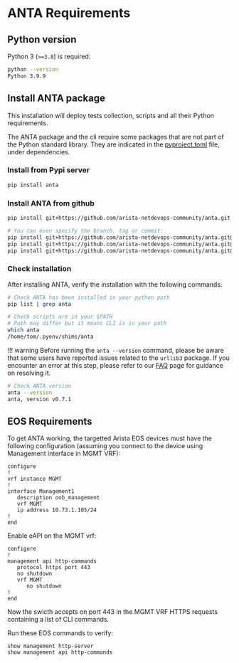 # ANTA Requirements

## Python version

Python 3 (`>=3.8`) is required:

```bash
python --version
Python 3.9.9
```

## Install ANTA package

This installation will deploy tests collection, scripts and all their Python requirements.

The ANTA package and the cli require some packages that are not part of the Python standard library. They are indicated in the [pyproject.toml](https://github.com/arista-netdevops-community/anta/blob/main/pyproject.toml) file, under dependencies.


### Install from Pypi server

```bash
pip install anta
```

### Install ANTA from github


```bash
pip install git+https://github.com/arista-netdevops-community/anta.git

# You can even specify the branch, tag or commit:
pip install git+https://github.com/arista-netdevops-community/anta.git@<cool-feature-branch>
pip install git+https://github.com/arista-netdevops-community/anta.git@<cool-tag>
pip install git+https://github.com/arista-netdevops-community/anta.git@<more-or-less-cool-hash>
```


### Check installation

After installing ANTA, verify the installation with the following commands:

```bash
# Check ANTA has been installed in your python path
pip list | grep anta

# Check scripts are in your $PATH
# Path may differ but it means CLI is in your path
which anta
/home/tom/.pyenv/shims/anta
```

!!! warning
    Before running the `anta --version` command, please be aware that some users have reported issues related to the `urllib3` package. If you encounter an error at this step, please refer to our [FAQ](faq.md) page for guidance on resolving it.

```bash
# Check ANTA version
anta --version
anta, version v0.7.1
```

## EOS Requirements

To get ANTA working, the targetted Arista EOS devices must have the following configuration (assuming you connect to the device using Management interface in MGMT VRF):

```eos
configure
!
vrf instance MGMT
!
interface Management1
   description oob_management
   vrf MGMT
   ip address 10.73.1.105/24
!
end
```

Enable eAPI on the MGMT vrf:

```eos
configure
!
management api http-commands
   protocol https port 443
   no shutdown
   vrf MGMT
      no shutdown
!
end
```

Now the swicth accepts on port 443 in the MGMT VRF HTTPS requests containing a list of CLI commands.

Run these EOS commands to verify:

```eos
show management http-server
show management api http-commands
```
